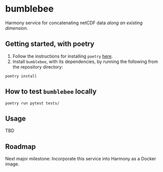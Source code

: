 # bumblebee

Harmony service for concatenating netCDF data *along an existing dimension*.

## Getting started, with poetry

1. Follow the instructions for installing `poetry` [here](https://python-poetry.org/docs/).
2. Install `bumblebee`, with its dependencies, by running the following from the repository directory:

```shell
poetry install
```

## How to test `bumblebee` locally

```shell
poetry run pytest tests/
```

## Usage
TBD

## Roadmap
Next major milestone: Incorporate this service into Harmony as a Docker image.
